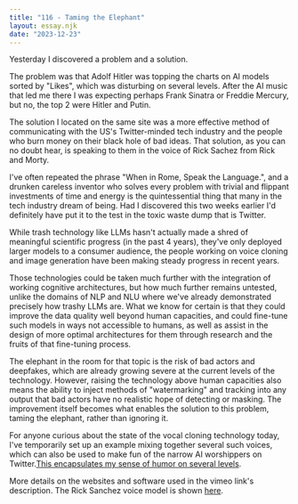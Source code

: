 ```yaml
---
title: "116 - Taming the Elephant"
layout: essay.njk
date: "2023-12-23"
---
```


Yesterday I discovered a problem and a solution.

The problem was that Adolf Hitler was topping the charts on AI models sorted by "Likes", which was disturbing on several levels. After the AI music that led me there I was expecting perhaps Frank Sinatra or Freddie Mercury, but no, the top 2 were Hitler and Putin.

The solution I located on the same site was a more effective method of communicating with the US's Twitter-minded tech industry and the people who burn money on their black hole of bad ideas. That solution, as you can no doubt hear, is speaking to them in the voice of Rick Sachez from Rick and Morty.

I've often repeated the phrase "When in Rome, Speak the Language.", and a drunken careless inventor who solves every problem with trivial and flippant investments of time and energy is the quintessential thing that many in the tech industry dream of being. Had I discovered this two weeks earlier I'd definitely have put it to the test in the toxic waste dump that is Twitter.

While trash technology like LLMs hasn't actually made a shred of meaningful scientific progress (in the past 4 years), they've only deployed larger models to a consumer audience, the people working on voice cloning and image generation have been making steady progress in recent years.

Those technologies could be taken much further with the integration of working cognitive architectures, but how much further remains untested, unlike the domains of NLP and NLU where we've already demonstrated precisely how trashy LLMs are. What we know for certain is that they could improve the data quality well beyond human capacities, and could fine-tune such models in ways not accessible to humans, as well as assist in the design of more optimal architectures for them through research and the fruits of that fine-tuning process.

The elephant in the room for that topic is the risk of bad actors and deepfakes, which are already growing severe at the current levels of the technology. However, raising the technology above human capacities also means the ability to inject methods of "watermarking" and tracking into any output that bad actors have no realistic hope of detecting or masking. The improvement itself becomes what enables the solution to this problem, taming the elephant, rather than ignoring it.

For anyone curious about the state of the vocal cloning technology today, I've temporarily set up an example mixing together several such voices, which can also be used to make fun of the narrow AI worshippers on Twitter.[This encapsulates my sense of humor on several levels](https://vimeo.com/manage/videos/897081232).

More details on the websites and software used in the vimeo link's description. The Rick Sanchez voice model is shown [here](https://www.weights.gg/models/clm736lqx1qeccctcmd0zt2eu).
